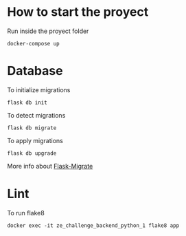 # How to start the proyect

Run inside the proyect folder

    docker-compose up


# Database

To initialize migrations

    flask db init

To detect migrations 

    flask db migrate

To apply migrations

    flask db upgrade

More info about [Flask-Migrate ](https://flask-migrate.readthedocs.io/en/latest/)

# Lint

To run flake8

    docker exec -it ze_challenge_backend_python_1 flake8 app